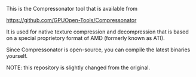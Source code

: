 This is the Compressonator tool that is available from 

https://github.com/GPUOpen-Tools/Compressonator

It is used for native texture compression and decompression that is based on
a special proprietory format of AMD (formerly known as ATI).

Since Compressonator is open-source, you can compile the latest binaries yourself.

NOTE: this repository is slightly changed from the original.